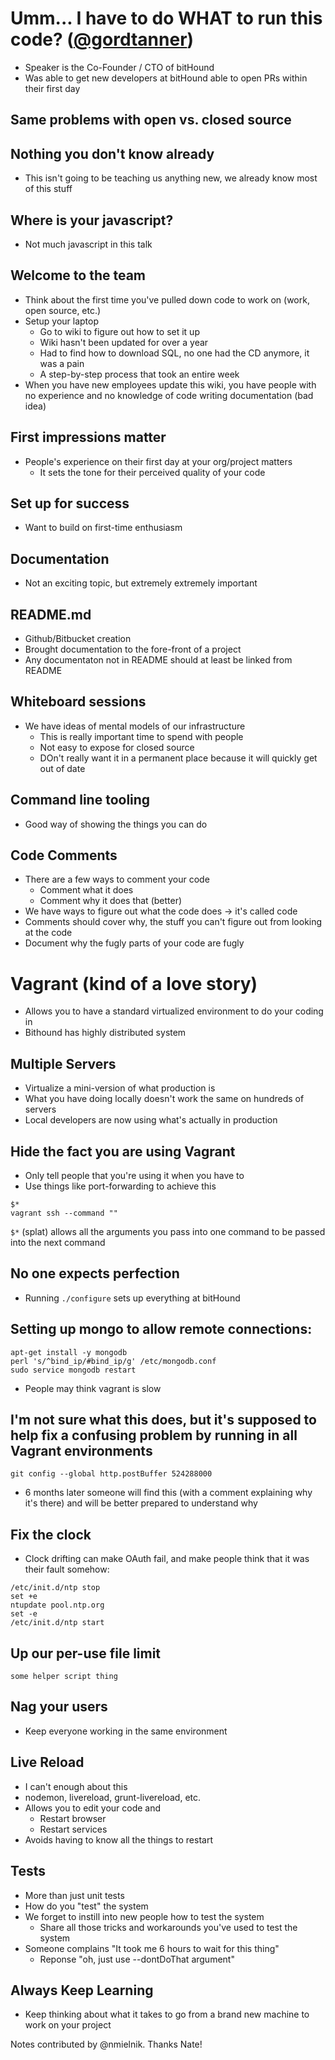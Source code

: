 # Umm... I have to do WHAT to run this code? ([@gordtanner](http://twitter.com/gordtanner))

* Speaker is the Co-Founder / CTO of bitHound
* Was able to get new developers at bitHound able to open PRs within their first day



## Same problems with open vs. closed source



## Nothing you don't know already

* This isn't going to be teaching us anything new, we already know most of this stuff



## Where is your javascript?

* Not much javascript in this talk



## Welcome to the team

* Think about the first time you've pulled down code to work on (work, open source, etc.)
* Setup your laptop
  * Go to wiki to figure out how to set it up
  * Wiki hasn't been updated for over a year
  * Had to find how to download SQL, no one had the CD anymore, it was a pain
  * A step-by-step process that took an entire week
* When you have new employees update this wiki, you have people with no experience and no knowledge of code writing documentation (bad idea)



## First impressions matter

* People's experience on their first day at your org/project matters
  * It sets the tone for their perceived quality of your code



## Set up for success

* Want to build on first-time enthusiasm



## Documentation

* Not an exciting topic, but extremely extremely important



## README.md

* Github/Bitbucket creation
* Brought documentation to the fore-front of a project
* Any documentaton not in README should at least be linked from README



## Whiteboard sessions

* We have ideas of mental models of our infrastructure
  * This is really important time to spend with people
  * Not easy to expose for closed source
  * DOn't really want it in a permanent place because it will quickly get out of date



## Command line tooling

* Good way of showing the things you can do



## Code Comments

* There are a few ways to comment your code
  * Comment what it does
  * Comment why it does that (better)
* We have ways to figure out what the code does -> it's called code
* Comments should cover why, the stuff you can't figure out from looking at the code
* Document why the fugly parts of your code are fugly



# Vagrant (kind of a love story)

* Allows you to have a standard virtualized environment to do your coding in
* Bithound has highly distributed system



## Multiple Servers

* Virtualize a mini-version of what production is
* What you have doing locally doesn't work the same on hundreds of servers
* Local developers are now using what's actually in production



## Hide the fact you are using Vagrant

* Only tell people that you're using it when you have to
* Use things like port-forwarding to achieve this

```
$*
vagrant ssh --command ""
```

`$*` (splat) allows all the arguments you pass into one command to be passed into the next command



## No one expects perfection

* Running `./configure` sets up everything at bitHound



## Setting up mongo to allow remote connections:

```
apt-get install -y mongodb
perl 's/^bind_ip/#bind_ip/g' /etc/mongodb.conf
sudo service mongodb restart
```

* People may think vagrant is slow



## I'm not sure what this does, but it's supposed to help fix a confusing problem by running in all Vagrant environments

```
git config --global http.postBuffer 524288000
```

* 6 months later someone will find this (with a comment explaining why it's there) and will be better prepared to understand why



## Fix the clock

* Clock drifting can make OAuth fail, and make people think that it was their fault somehow:

```
/etc/init.d/ntp stop
set +e
ntupdate pool.ntp.org
set -e
/etc/init.d/ntp start
```



## Up our per-use file limit

```
some helper script thing
```



## Nag your users

* Keep everyone working in the same environment



## Live Reload

* I can't enough about this
* nodemon, livereload, grunt-livereload, etc.
* Allows you to edit your code and
  * Restart browser
  * Restart services
* Avoids having to know all the things to restart



## Tests

* More than just unit tests
* How do you "test" the system
* We forget to instill into new people how to test the system
  * Share all those tricks and workarounds you've used to test the system
* Someone complains "It took me 6 hours to wait for this thing"
  * Reponse "oh, just use --dontDoThat argument"



## Always Keep Learning

* Keep thinking about what it takes to go from a brand new machine to work on your project



Notes contributed by @nmielnik. Thanks Nate!
